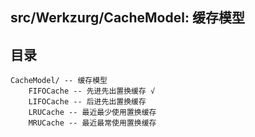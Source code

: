 ## src/Werkzurg/CacheModel: 缓存模型

## 目录
```
CacheModel/ -- 缓存模型 
    FIFOCache -- 先进先出置换缓存 √
    LIFOCache -- 后进先出置换缓存 
    LRUCache -- 最近最少使用置换缓存 
    MRUCache -- 最近最常使用置换缓存 
```
